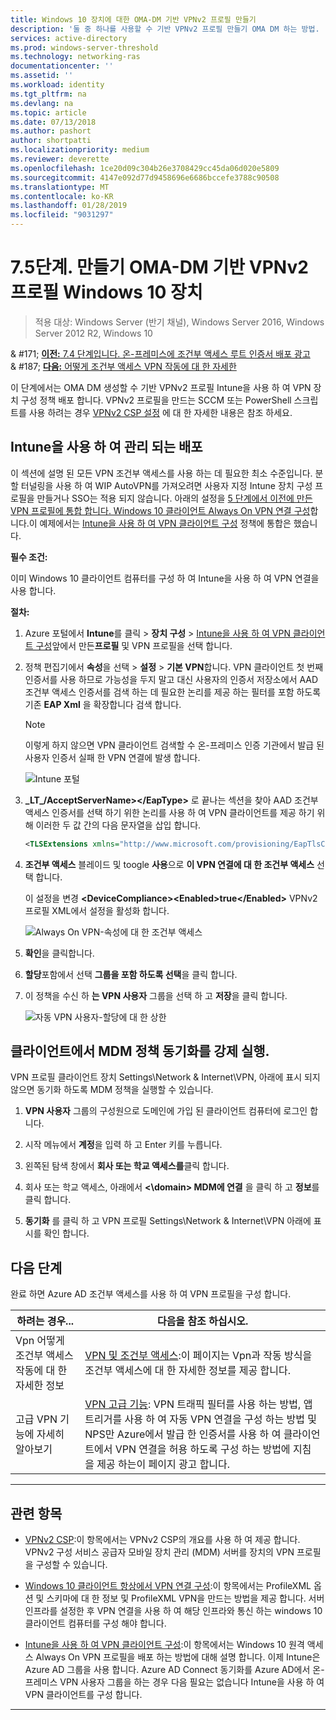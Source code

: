 ```yaml
---
title: Windows 10 장치에 대한 OMA-DM 기반 VPNv2 프로필 만들기
description: '둘 중 하나를 사용할 수 기반 VPNv2 프로필 만들기 OMA DM 하는 방법. '
services: active-directory
ms.prod: windows-server-threshold
ms.technology: networking-ras
documentationcenter: ''
ms.assetid: ''
ms.workload: identity
ms.tgt_pltfrm: na
ms.devlang: na
ms.topic: article
ms.date: 07/13/2018
ms.author: pashort
author: shortpatti
ms.localizationpriority: medium
ms.reviewer: deverette
ms.openlocfilehash: 1ce20d09c304b26e3708429cc45da06d020e5809
ms.sourcegitcommit: 4147e092d77d9458696e6686bccefe3788c90508
ms.translationtype: MT
ms.contentlocale: ko-KR
ms.lasthandoff: 01/28/2019
ms.locfileid: "9031297"
---
```

# 7.5단계. 만들기 OMA-DM 기반 VPNv2 프로필 Windows 10 장치

>적용 대상: Windows Server (반기 채널), Windows Server 2016, Windows Server 2012 R2, Windows 10

& #171;  [ **이전:** 7.4 단계입니다. 온-프레미스에 조건부 액세스 루트 인증서 배포 광고](vpn-deploy-cond-access-root-cert-to-on-premise-ad.md)<br>
& #187; [ **다음:** 어떻게 조건부 액세스 VPN 작동에 대 한 자세한](https://docs.microsoft.com/windows/access-protection/vpn/vpn-conditional-access)

이 단계에서는 OMA DM 생성할 수 기반 VPNv2 프로필 Intune을 사용 하 여 VPN 장치 구성 정책 배포 합니다. VPNv2 프로필을 만드는 SCCM 또는 PowerShell 스크립트를 사용 하려는 경우 [VPNv2 CSP 설정](https://docs.microsoft.com/windows/client-management/mdm/vpnv2-csp) 에 대 한 자세한 내용은 참조 하세요. 

## Intune을 사용 하 여 관리 되는 배포

이 섹션에 설명 된 모든 VPN 조건부 액세스를 사용 하는 데 필요한 최소 수준입니다. 분할 터널링을 사용 하 여 WIP AutoVPN를 가져오려면 사용자 지정 Intune 장치 구성 프로필을 만들거나 SSO는 적용 되지 않습니다. 아래의 설정을 [5 단계에서 이전에 만든 VPN 프로필에 통합 합니다. Windows 10 클라이언트 Always On VPN 연결 구성](always-on-vpn/deploy/vpn-deploy-client-vpn-connections.md)합니다.이 예제에서는 [Intune을 사용 하 여 VPN 클라이언트 구성](always-on-vpn/deploy/vpn-deploy-client-vpn-connections.md#configure-the-vpn-client-by-using-intune) 정책에 통합은 했습니다. 

**필수 조건:**<p>
이미 Windows 10 클라이언트 컴퓨터를 구성 하 여 Intune을 사용 하 여 VPN 연결을 사용 합니다.   


**절차:**

1. Azure 포털에서 **Intune**를 클릭 > **장치 구성** >  [Intune을 사용 하 여 VPN 클라이언트 구성](always-on-vpn/deploy/vpn-deploy-client-vpn-connections.md#configure-the-vpn-client-by-using-intune)앞에서 만든**프로필** 및 VPN 프로필을 선택 합니다.
    
2. 정책 편집기에서 **속성**을 선택 > **설정** > **기본 VPN**합니다. VPN 클라이언트 첫 번째 인증서를 사용 하므로 가능성을 두지 말고 대신 사용자의 인증서 저장소에서 AAD 조건부 액세스 인증서를 검색 하는 데 필요한 논리를 제공 하는 필터를 포함 하도록 기존 **EAP Xml** 을 확장합니다 검색 합니다.

    >[!NOTE]
    >이렇게 하지 않으면 VPN 클라이언트 검색할 수 온-프레미스 인증 기관에서 발급 된 사용자 인증서 실패 한 VPN 연결에 발생 합니다.

    ![Intune 포털](../../media/Always-On-Vpn/intune-eap-xml.png)

3. **\_LT_/AcceptServerName>\</EapType>** 로 끝나는 섹션을 찾아 AAD 조건부 액세스 인증서를 선택 하기 위한 논리를 사용 하 여 VPN 클라이언트를 제공 하기 위해 이러한 두 값 간의 다음 문자열을 삽입 합니다.

    ```XML
    <TLSExtensions xmlns="http://www.microsoft.com/provisioning/EapTlsConnectionPropertiesV2"><FilteringInfo xmlns="http://www.microsoft.com/provisioning/EapTlsConnectionPropertiesV3"><EKUMapping><EKUMap><EKUName>AAD Conditional Access</EKUName><EKUOID>1.3.6.1.4.1.311.87</EKUOID></EKUMap></EKUMapping><ClientAuthEKUList Enabled="true"><EKUMapInList><EKUName>AAD Conditional Access</EKUName></EKUMapInList></ClientAuthEKUList></FilteringInfo></TLSExtensions>
    ```

4. **조건부 액세스** 블레이드 및 toogle **사용**으로 **이 VPN 연결에 대 한 조건부 액세스** 선택 합니다.<p>이 설정을 변경 **\<DeviceCompliance>\<Enabled>true\</Enabled>** VPNv2 프로필 XML에서 설정을 활성화 합니다.

    ![Always On VPN-속성에 대 한 조건부 액세스](../../media/Always-On-Vpn/vpn-conditional-access-azure-ad.png)

6. **확인**을 클릭합니다.

6. **할당**포함에서 선택 **그룹을 포함 하도록 선택**을 클릭 합니다.

7. 이 정책을 수신 하 **는 VPN 사용자** 그룹을 선택 하 고 **저장**을 클릭 합니다.

    ![자동 VPN 사용자-할당에 대 한 상한](../../media/Always-On-Vpn/cap-for-auto-vpn-users-assignments.png)

## 클라이언트에서 MDM 정책 동기화를 강제 실행.
VPN 프로필 클라이언트 장치 Settings\\Network & Internet\\VPN, 아래에 표시 되지 않으면 동기화 하도록 MDM 정책을 실행할 수 있습니다.

1. **VPN 사용자** 그룹의 구성원으로 도메인에 가입 된 클라이언트 컴퓨터에 로그인 합니다.

2. 시작 메뉴에서 **계정**을 입력 하 고 Enter 키를 누릅니다.

3.  왼쪽된 탐색 창에서 **회사 또는 학교 액세스를**클릭 합니다.

5.  회사 또는 학교 액세스, 아래에서 **<\domain> MDM에 연결** 을 클릭 하 고 **정보**를 클릭 합니다.

6.  **동기화** 를 클릭 하 고 VPN 프로필 Settings\\Network & Internet\\VPN 아래에 표시를 확인 합니다.


## 다음 단계
완료 하면 Azure AD 조건부 액세스를 사용 하 여 VPN 프로필을 구성 합니다. 

|하려는 경우...  |다음을 참조 하십시오.  |
|---------|---------|
|Vpn 어떻게 조건부 액세스 작동에 대 한 자세한 정보  |[VPN 및 조건부 액세스](https://docs.microsoft.com/windows/access-protection/vpn/vpn-conditional-access):이 페이지는 Vpn과 작동 방식을 조건부 액세스에 대 한 자세한 정보를 제공 합니다.      |
|고급 VPN 기능에 자세히 알아보기  |[VPN 고급 기능](always-on-vpn/deploy/always-on-vpn-adv-options.md#advanced-vpn-features): VPN 트래픽 필터를 사용 하는 방법, 앱 트리거를 사용 하 여 자동 VPN 연결을 구성 하는 방법 및 NPS만 Azure에서 발급 한 인증서를 사용 하 여 클라이언트에서 VPN 연결을 허용 하도록 구성 하는 방법에 지침을 제공 하는이 페이지 광고 합니다.        |


---

## 관련 항목
- [VPNv2 CSP](https://msdn.microsoft.com/windows/hardware/commercialize/customize/mdm/vpnv2-csp):이 항목에서는 VPNv2 CSP의 개요를 사용 하 여 제공 합니다. VPNv2 구성 서비스 공급자 모바일 장치 관리 (MDM) 서버를 장치의 VPN 프로필을 구성할 수 있습니다.

- [Windows 10 클라이언트 항상에서 VPN 연결 구성](https://docs.microsoft.com/windows-server/remote/remote-access/vpn/always-on-vpn/deploy/vpn-deploy-client-vpn-connections):이 항목에서는 ProfileXML 옵션 및 스키마에 대 한 정보 및 ProfileXML VPN을 만드는 방법을 제공 합니다. 서버 인프라를 설정한 후 VPN 연결을 사용 하 여 해당 인프라와 통신 하는 windows 10 클라이언트 컴퓨터를 구성 해야 합니다. 

- [Intune을 사용 하 여 VPN 클라이언트 구성](https://docs.microsoft.com/windows-server/remote/remote-access/vpn/always-on-vpn/deploy/vpn-deploy-client-vpn-connections#configure-the-vpn-client-by-using-intune):이 항목에서는 Windows 10 원격 액세스 Always On VPN 프로필을 배포 하는 방법에 대해 설명 합니다. 이제 Intune은 Azure AD 그룹을 사용 합니다. Azure AD Connect 동기화를 Azure AD에서 온-프레미스 VPN 사용자 그룹을 하는 경우 다음 필요는 없습니다 Intune을 사용 하 여 VPN 클라이언트를 구성 합니다.

---

